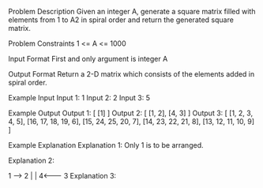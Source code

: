 Problem Description
Given an integer A, generate a square matrix filled with elements from 1 to A2 in spiral order and return the generated square matrix.

Problem Constraints
1 <= A <= 1000

Input Format
First and only argument is integer A

Output Format
Return a 2-D matrix which consists of the elements added in spiral order.

Example Input
Input 1:
1
Input 2:
2
Input 3:
5

Example Output
Output 1:
[ [1] ]
Output 2:
[ [1, 2], 
  [4, 3] ]
Output 3:
[ [1,   2,  3,  4, 5], 
  [16, 17, 18, 19, 6], 
  [15, 24, 25, 20, 7], 
  [14, 23, 22, 21, 8], 
  [13, 12, 11, 10, 9] ]

Example Explanation
Explanation 1:
Only 1 is to be arranged.

Explanation 2:

1 --> 2
      |
      |
4<--- 3
Explanation 3:


